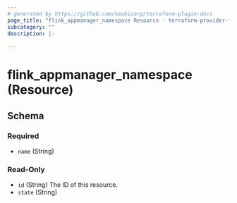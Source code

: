 ```yaml
---
# generated by https://github.com/hashicorp/terraform-plugin-docs
page_title: "flink_appmanager_namespace Resource - terraform-provider-flink-appmanager"
subcategory: ""
description: |-
  
---
```


# flink_appmanager_namespace (Resource)





<!-- schema generated by tfplugindocs -->
## Schema

### Required

- `name` (String)

### Read-Only

- `id` (String) The ID of this resource.
- `state` (String)


